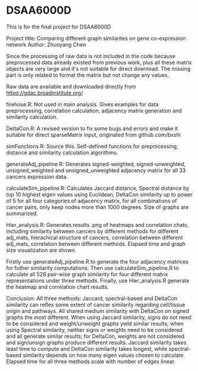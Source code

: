 # DSAA6000D
This is for the final project for DSAA6000D

Project title: Comparing different graph similarites on gene co-expression network
Author: Zhuoyang Chen

Since the processing of raw data is not included in the code because preprocessed data already existed from previous work, plus all these matrix objects are very large and it's not suitable for direct download. The missing part is only related to format the matrix but not change any values.

Raw data are available and downloaded directly from https://gdac.broadinstitute.org/

firehose.R: Not used in main analysis. Gives examples for data preprocessing, correlation calculation, adjacency matrix generation and similarity calculation.

DeltaCon.R: A revised version to fix some bugs and errors and make it suitable for direct sparseMatrix input, originated from github.com/bxshi

simFunctions.R: Source this. Self-defined functions for preprocessing, distance and similarity calculation algorithms.

generateAdj_pipeline.R: Generates signed-weighted, signed-unweighted, unsigned_weighted and unsigned_unweighted adjacency matrix for all 33 cancers expression data.

calculateSim_pipeline.R: Calculates Jaccard distance, Spectral distance by top 10 highest eigen values using Euclidean, DeltaCon similarity up to power of 5 for all four categories of adjacency matrix, for all combinations of cancer pairs, only keep nodes more than 1000 degrees. Size of graphs are summarized.

Hier_analysis.R: Generates results .png of heatmaps and correlation chats, including similarity between cancers by different methods for different adj_mats, hierachical structure of cancers, correlation between different adj_mats, correlation between different methods. Elapsed time and graph size visualization are shown.

Firstly use generateAdj_pipeline.R to generate the four adjacency matrices for futher similarity computations. Then use calculateSim_pipeline.R to calculate all 528 pair-wise graph similarity for four different matrix representations under three methods. Finally, use Hier_analysis.R generate the heatmap and correlation chart results.

Conclusion:
All three methods: Jaccard, spectral-based and DeltaCon similarity can reflex some extent of cancer similarity regarding cell/tissue origin and pathways. All shared medium similarity with DeltaCon on signed graphs the most different. When using Jaccard similarity, signs do not need to be considered and weight/unweight graphs yield similar results; when using Spectral similarity, neither signs or weights need to be considered and all generate similar results; for DeltaCon, weights are not considered and sign/unsign graphs produce different results. Jaccard similarity takes least time to compute and DeltaCon similarity takes longest, while spectral-based similarity depends on how many eigen values chosen to calculate. Elapsed time for all three methods scale with number of edges linear.
